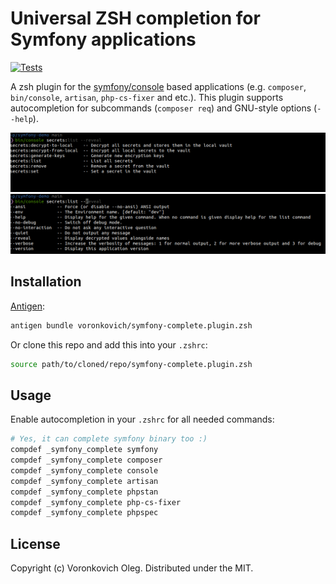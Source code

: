 # Universal ZSH completion for Symfony applications

[![Tests](https://github.com/voronkovich/symfony-complete.plugin.zsh/actions/workflows/tests.yaml/badge.svg)](https://github.com/voronkovich/symfony-complete.plugin.zsh/actions/workflows/tests.yaml)

A zsh plugin for the [symfony/console](https://symfony.com/doc/current/components/console.html) based applications (e.g. `composer`, `bin/console`, `artisan`, `php-cs-fixer` and etc.). This plugin supports autocompletion for subcommands (`composer req`) and GNU-style options (`--help`).

![Commands autocompletion](/screenshots/commands.png?raw=true "Commands autocompletion")
![Options autocompletion](/screenshots/options.png?raw=true "Options autocompletion")

## Installation

[Antigen](https://github.com/zsh-users/antigen):

```sh
antigen bundle voronkovich/symfony-complete.plugin.zsh
```

Or clone this repo and add this into your `.zshrc`:

```sh
source path/to/cloned/repo/symfony-complete.plugin.zsh
```

## Usage

Enable autocompletion in your `.zshrc` for all needed commands:

```sh
# Yes, it can complete symfony binary too :)
compdef _symfony_complete symfony
compdef _symfony_complete composer
compdef _symfony_complete console
compdef _symfony_complete artisan
compdef _symfony_complete phpstan
compdef _symfony_complete php-cs-fixer
compdef _symfony_complete phpspec
```

## License

Copyright (c) Voronkovich Oleg. Distributed under the MIT.
